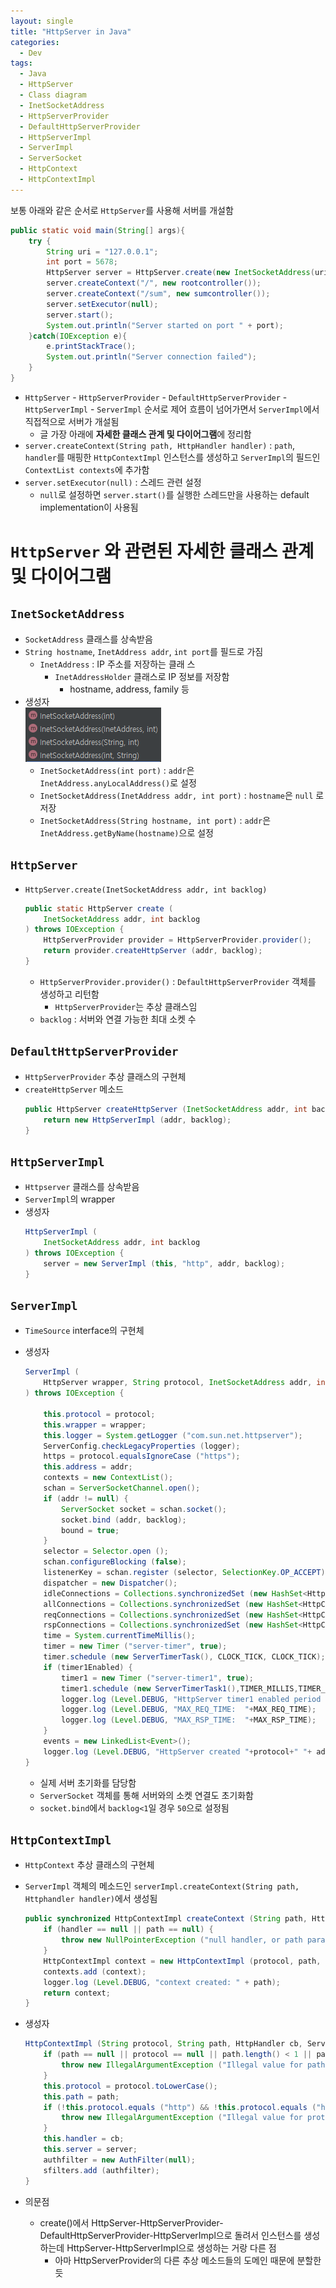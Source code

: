 ```yaml
---
layout: single
title: "HttpServer in Java"
categories:
  - Dev
tags:
  - Java
  - HttpServer
  - Class diagram
  - InetSocketAddress
  - HttpServerProvider
  - DefaultHttpServerProvider
  - HttpServerImpl
  - ServerImpl
  - ServerSocket
  - HttpContext
  - HttpContextImpl
---
```


보통 아래와 같은 순서로 `HttpServer`를 사용해 서버를 개설함

```java
public static void main(String[] args){
    try {
        String uri = "127.0.0.1";
        int port = 5678;
        HttpServer server = HttpServer.create(new InetSocketAddress(uri, port), 0);
        server.createContext("/", new rootcontroller());
        server.createContext("/sum", new sumcontroller());
        server.setExecutor(null);
        server.start();
        System.out.println("Server started on port " + port);
    }catch(IOException e){
        e.printStackTrace();
        System.out.println("Server connection failed");
    }
}
```

- `HttpServer` - `HttpServerProvider` - `DefaultHttpServerProvider` - `HttpServerImpl` - `ServerImpl` 순서로 제어 흐름이 넘어가면서 `ServerImpl`에서 직접적으로 서버가 개설됨
  - 글 가장 아래에 **자세한 클래스 관계 및 다이어그램**에 정리함
- `server.createContext(String path, HttpHandler handler)` : `path`, `handler`를 매핑한 `HttpContextImpl` 인스턴스를 생성하고 `ServerImpl`의 필드인 `ContextList contexts`에 추가함
- `server.setExecutor(null)` : 스레드 관련 설정
  - `null`로 설정하면 `server.start()`를 실행한 스레드만을 사용하는 default implementation이 사용됨

# `HttpServer` 와 관련된 자세한 클래스 관계 및 다이어그램

## `InetSocketAddress`

- `SocketAddress` 클래스를 상속받음
- `String hostname`, `InetAddress addr`, `int port`를 필드로 가짐
  - `InetAddress` : IP 주소를 저장하는 클래 스
    - `InetAddressHolder` 클래스로 IP 정보를 저장함
      - hostname, address, family 등
- 생성자  
  ![Java-HttpServer-InetSocketAddress-Constructor](https://raw.githubusercontent.com/siriyaoff/siriyaoff.github.io/master/_posts/img/Java-HttpServer-InetSocketAddress-Constructor.png)
  - `InetSocketAddress(int port)` : `addr`은 `InetAddress.anyLocalAddress()`로 설정
  - `InetSocketAddress(InetAddress addr, int port)` : `hostname`은 `null` 로 저장
  - `InetSocketAddress(String hostname, int port)` : `addr`은 `InetAddress.getByName(hostname)`으로 설정

## `HttpServer`

- `HttpServer.create(InetSocketAddress addr, int backlog)`
  ```java
  public static HttpServer create (
      InetSocketAddress addr, int backlog
  ) throws IOException {
      HttpServerProvider provider = HttpServerProvider.provider();
      return provider.createHttpServer (addr, backlog);
  }
  ```
  - `HttpServerProvider.provider()` : `DefaultHttpServerProvider` 객체를 생성하고 리턴함
    - `HttpServerProvider`는 추상 클래스임
  - `backlog` : 서버와 연결 가능한 최대 소켓 수

## `DefaultHttpServerProvider`

- `HttpServerProvider` 추상 클래스의 구현체
- `createHttpServer` 메소드
  ```java
  public HttpServer createHttpServer (InetSocketAddress addr, int backlog) throws IOException {
      return new HttpServerImpl (addr, backlog);
  }
  ```

## `HttpServerImpl`

- `Httpserver` 클래스를 상속받음
- `ServerImpl`의 wrapper
- 생성자
  ```java
  HttpServerImpl (
      InetSocketAddress addr, int backlog
  ) throws IOException {
      server = new ServerImpl (this, "http", addr, backlog);
  }
  ```

## `ServerImpl`

- `TimeSource` interface의 구현체
- 생성자

  ```java
  ServerImpl (
      HttpServer wrapper, String protocol, InetSocketAddress addr, int backlog
  ) throws IOException {

      this.protocol = protocol;
      this.wrapper = wrapper;
      this.logger = System.getLogger ("com.sun.net.httpserver");
      ServerConfig.checkLegacyProperties (logger);
      https = protocol.equalsIgnoreCase ("https");
      this.address = addr;
      contexts = new ContextList();
      schan = ServerSocketChannel.open();
      if (addr != null) {
          ServerSocket socket = schan.socket();
          socket.bind (addr, backlog);
          bound = true;
      }
      selector = Selector.open ();
      schan.configureBlocking (false);
      listenerKey = schan.register (selector, SelectionKey.OP_ACCEPT);
      dispatcher = new Dispatcher();
      idleConnections = Collections.synchronizedSet (new HashSet<HttpConnection>());
      allConnections = Collections.synchronizedSet (new HashSet<HttpConnection>());
      reqConnections = Collections.synchronizedSet (new HashSet<HttpConnection>());
      rspConnections = Collections.synchronizedSet (new HashSet<HttpConnection>());
      time = System.currentTimeMillis();
      timer = new Timer ("server-timer", true);
      timer.schedule (new ServerTimerTask(), CLOCK_TICK, CLOCK_TICK);
      if (timer1Enabled) {
          timer1 = new Timer ("server-timer1", true);
          timer1.schedule (new ServerTimerTask1(),TIMER_MILLIS,TIMER_MILLIS);
          logger.log (Level.DEBUG, "HttpServer timer1 enabled period in ms: ", TIMER_MILLIS);
          logger.log (Level.DEBUG, "MAX_REQ_TIME:  "+MAX_REQ_TIME);
          logger.log (Level.DEBUG, "MAX_RSP_TIME:  "+MAX_RSP_TIME);
      }
      events = new LinkedList<Event>();
      logger.log (Level.DEBUG, "HttpServer created "+protocol+" "+ addr);
  }
  ```

  - 실제 서버 초기화를 담당함
  - `ServerSocket` 객체를 통해 서버와의 소켓 연결도 초기화함
  - `socket.bind`에서 `backlog<1`일 경우 `50`으로 설정됨

## `HttpContextImpl`

- `HttpContext` 추상 클래스의 구현체
- `ServerImpl` 객체의 메소드인 `serverImpl.createContext(String path, Httphandler handler)`에서 생성됨
  ```java
  public synchronized HttpContextImpl createContext (String path, HttpHandler handler) {
      if (handler == null || path == null) {
          throw new NullPointerException ("null handler, or path parameter");
      }
      HttpContextImpl context = new HttpContextImpl (protocol, path, handler, this);
      contexts.add (context);
      logger.log (Level.DEBUG, "context created: " + path);
      return context;
  }
  ```
- 생성자

  ```java
  HttpContextImpl (String protocol, String path, HttpHandler cb, ServerImpl server) {
      if (path == null || protocol == null || path.length() < 1 || path.charAt(0) != '/') {
          throw new IllegalArgumentException ("Illegal value for path or protocol");
      }
      this.protocol = protocol.toLowerCase();
      this.path = path;
      if (!this.protocol.equals ("http") && !this.protocol.equals ("https")) {
          throw new IllegalArgumentException ("Illegal value for protocol");
      }
      this.handler = cb;
      this.server = server;
      authfilter = new AuthFilter(null);
      sfilters.add (authfilter);
  }
  ```

- 의문점
  - create()에서 HttpServer-HttpServerProvider-DefaultHttpServerProvider-HttpServerImpl으로 돌려서 인스턴스를 생성하는데 HttpServer-HttpServerImpl으로 생성하는 거랑 다른 점
    - 아마 HttpServerProvider의 다른 추상 메소드들의 도메인 때문에 분할한 듯
